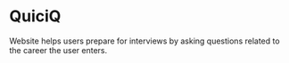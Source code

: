 # QuiciQ
Website helps users prepare for interviews by asking questions related to the career the user enters.
